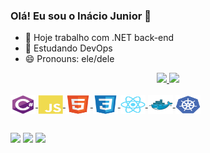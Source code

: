 ### Olá! Eu sou o Inácio Junior 👋

- 🔭 Hoje trabalho com .NET back-end
- 🌱 Estudando DevOps
- 😄 Pronouns: ele/dele

<div align="center">
  <a href="https://github.com/InacioJunior10">
  <img height="170em" src="https://github-readme-stats.vercel.app/api?username=InacioJunior10&show_icons=true&theme=dracula&include_all_commits=true&count_private=true"/>
  <img height="170em" src="https://github-readme-stats.vercel.app/api/top-langs/?username=InacioJunior10&layout=compact&langs_count=7&theme=dracula"/>
</div>
  
<div style="display: inline_block"><br>
  <img align="center" alt="Inacio-Csharp" height="30" width="40" src="https://raw.githubusercontent.com/devicons/devicon/master/icons/csharp/csharp-original.svg">  
  <img align="center" alt="Inacio-Js" height="30" width="40" src="https://raw.githubusercontent.com/devicons/devicon/master/icons/javascript/javascript-plain.svg">    
  <img align="center" alt="Inacio-HTML" height="30" width="40" src="https://raw.githubusercontent.com/devicons/devicon/master/icons/html5/html5-original.svg">
  <img align="center" alt="Inacio-CSS" height="30" width="40" src="https://raw.githubusercontent.com/devicons/devicon/master/icons/css3/css3-original.svg">
  <img align="center" alt="Inacio-React" height="30" width="40" src="https://raw.githubusercontent.com/devicons/devicon/master/icons/react/react-original.svg">
  <img align="center" alt="Inacio-Docker" height="30" width="40" src="https://raw.githubusercontent.com/devicons/devicon/master/icons/docker/docker-original.svg">
  <img align="center" alt="Inacio-Kubernetes" height="30" width="40" src="https://raw.githubusercontent.com/devicons/devicon/master/icons/kubernetes/kubernetes-plain.svg">
</div>
  
##
  
<div>
  <a href="https://www.linkedin.com/in/inacio-junior-10/" target="_blank"><img src="https://img.shields.io/badge/-LinkedIn-%230077B5?style=for-the-badge&logo=linkedin&logoColor=white" target="_blank"></a>
  <a href="https://twitter.com/Inacio_Arantes" target="_blank"><img src="https://img.shields.io/badge/Twitter-1DA1F2?style=for-the-badge&logo=twitter&logoColor=white" target="_blank"></a>  
  <a href="https://www.facebook.com/inacio.junior.336" target="_blank"><img src="https://img.shields.io/badge/Facebook-1877F2?style=for-the-badge&logo=facebook&logoColor=white" target="_blank"></a>  
</div>
